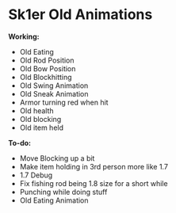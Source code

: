 # Sk1er Old Animations
**Working:**
* Old Eating
* Old Rod Position
* Old Bow Position
* Old Blockhitting
* Old Swing Animation
* Old Sneak Animation
* Armor turning red when hit
* Old health
* Old blocking
* Old item held

**To-do:**
* Move Blocking up a bit
* Make item holding in 3rd person more like 1.7
* 1.7 Debug
* Fix fishing rod being 1.8 size for a short while
* Punching while doing stuff
* Old Eating Animation

